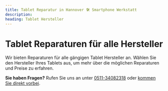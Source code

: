 ```yaml
---
title: Tablet Reparatur in Hannover 🛠️ Smartphone Werkstatt
description: 
heading: Tablet Hersteller
---
```


# Tablet Reparaturen für alle Hersteller

Wir bieten Reparaturen für alle gängigen Tablet Hersteller an. Wählen Sie den Hersteller Ihres Tablets aus, um mehr über die möglichen Reparaturen und Preise zu erfahren.

**Sie haben Fragen?** Rufen Sie uns an unter [0511-34082318](tel:051134082318) oder [kommen Sie direkt vorbei](/anfahrt).